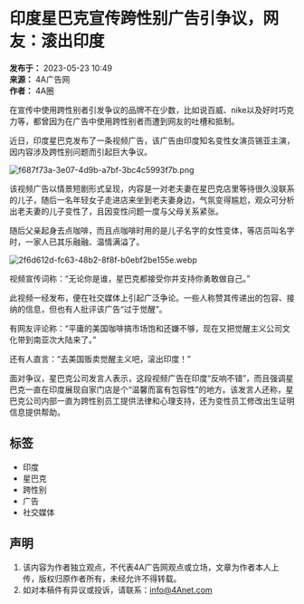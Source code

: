 # 印度星巴克宣传跨性别广告引争议，网友：滚出印度

**发布于：** 2023-05-23 10:49  
**来源：** 4A广告网  
**作者：** 4A圈  

在宣传中使用跨性别者引发争议的品牌不在少数，比如说百威、nike以及好时巧克力等，都曾因为在广告中使用跨性别者而遭到网友的吐槽和抵制。

近日，印度星巴克发布了一条视频广告，该广告由印度知名变性女演员锡亚主演，因内容涉及跨性别问题而引起巨大争议。

![f687f73a-3e07-4d9b-a7bf-3bc4c5993f7b.png](https://img.4anet.com/img/article/2023/05/f687f73a-3e07-4d9b-a7bf-3bc4c5993f7b.png)

该视频广告以情景短剧形式呈现，内容是一对老夫妻在星巴克店里等待很久没联系的儿子，随后一名年轻女子走进店来坐到老夫妻身边，气氛变得尴尬，观众可分析出老夫妻的儿子变性了，且因变性问题一度与父母关系紧张。

随后父亲起身去点咖啡，而且点咖啡时用的是儿子名字的女性变体，等店员叫名字时，一家人已其乐融融、温情满溢了。

![2f6d612d-fc63-48b2-8f8f-b0ebf2be155e.webp](https://img.4anet.com/img/article/2023/05/2f6d612d-fc63-48b2-8f8f-b0ebf2be155e.webp)

视频宣传词称：“无论你是谁，星巴克都接受你并支持你勇敢做自己。”

此视频一经发布，便在社交媒体上引起广泛争论。一些人称赞其传递出的包容、接纳的信息，但也有人批评该广告“过于觉醒”。

有网友评论称：“平庸的美国咖啡搞市场饱和还嫌不够，现在又把觉醒主义公司文化带到南亚次大陆来了。”

还有人直言：“去美国贩卖觉醒主义吧，滚出印度！”

面对争议，星巴克公司发言人表示，这段视频广告在印度“反响不错”，而且强调星巴克一直在印度展现自家门店是个“温馨而富有包容性”的地方。该发言人还称，星巴克公司内部一直为跨性别员工提供法律和心理支持，还为变性员工修改出生证明信息提供帮助。

## 标签
- 印度
- 星巴克
- 跨性别
- 广告
- 社交媒体

## 声明
1. 该内容为作者独立观点，不代表4A广告网观点或立场，文章为作者本人上传，版权归原作者所有，未经允许不得转载。  
2. 如对本稿件有异议或投诉，请联系：info@4Anet.com